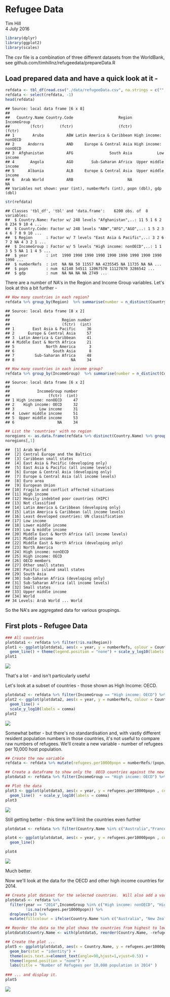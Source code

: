 # Refugee Data
Tim Hill  
4 July 2016  



```r
library(dplyr)
library(ggplot2)
library(scales)
```

The csv file is a combination of three different datasets from the WorldBank, see  github.com/timhillnz/refugeedata/prepareData.R 

## Load prepared data and have a quick look at it - 


```r
refdata <- tbl_df(read.csv("./data/refugeeData.csv", na.strings = c("","NA")))
refdata <- select(refdata, -1)
head(refdata)
```

```
## Source: local data frame [6 x 8]
## 
##   Country.Name Country.Code                    Region          IncomeGroup
##         (fctr)       (fctr)                    (fctr)               (fctr)
## 1        Aruba          ABW Latin America & Caribbean High income: nonOECD
## 2      Andorra          AND     Europe & Central Asia High income: nonOECD
## 3  Afghanistan          AFG                South Asia           Low income
## 4       Angola          AGO        Sub-Saharan Africa  Upper middle income
## 5      Albania          ALB     Europe & Central Asia  Upper middle income
## 6   Arab World          ARB                        NA                   NA
## Variables not shown: year (int), numberRefs (int), popn (dbl), gdp (dbl)
```

```r
str(refdata)
```

```
## Classes 'tbl_df', 'tbl' and 'data.frame':	6200 obs. of  8 variables:
##  $ Country.Name: Factor w/ 248 levels "Afghanistan",..: 11 5 1 6 2 8 234 9 10 4 ...
##  $ Country.Code: Factor w/ 248 levels "ABW","AFG","AGO",..: 1 5 2 3 4 6 7 8 9 10 ...
##  $ Region      : Factor w/ 7 levels "East Asia & Pacific",..: 3 2 6 7 2 NA 4 3 2 1 ...
##  $ IncomeGroup : Factor w/ 5 levels "High income: nonOECD",..: 1 1 3 5 5 NA 1 1 4 5 ...
##  $ year        : int  1990 1990 1990 1990 1990 1990 1990 1990 1990 1990 ...
##  $ numberRefs  : int  NA NA 50 11557 NA 4235545 NA 11735 NA NA ...
##  $ popn        : num  62148 54511 12067570 11127870 3286542 ...
##  $ gdp         : num  NA NA NA NA 2749 ...
```

There are a number of NA's in the Region and Income Group variables.  Let's look at this a bit further - 

```r
## How many countries in each region?
refdata %>% group_by(Region)  %>% summarise(number = n_distinct(Country.Name))
```

```
## Source: local data frame [8 x 2]
## 
##                       Region number
##                       (fctr)  (int)
## 1        East Asia & Pacific     36
## 2      Europe & Central Asia     57
## 3  Latin America & Caribbean     41
## 4 Middle East & North Africa     21
## 5              North America      3
## 6                 South Asia      8
## 7         Sub-Saharan Africa     48
## 8                         NA     34
```

```r
## How many countries in each income group?
refdata %>% group_by(IncomeGroup)  %>% summarise(number = n_distinct(Country.Name))
```

```
## Source: local data frame [6 x 2]
## 
##            IncomeGroup number
##                 (fctr)  (int)
## 1 High income: nonOECD     47
## 2    High income: OECD     32
## 3           Low income     31
## 4  Lower middle income     51
## 5  Upper middle income     53
## 6                   NA     34
```

```r
## List the 'countries' with no region
noregions <- as.data.frame(refdata %>% distinct(Country.Name) %>% group_by(Country.Name) %>% filter(is.na(Region))) %>% droplevels()
noregions[,1]
```

```
##  [1] Arab World                                    
##  [2] Central Europe and the Baltics                
##  [3] Caribbean small states                        
##  [4] East Asia & Pacific (developing only)         
##  [5] East Asia & Pacific (all income levels)       
##  [6] Europe & Central Asia (developing only)       
##  [7] Europe & Central Asia (all income levels)     
##  [8] Euro area                                     
##  [9] European Union                                
## [10] Fragile and conflict affected situations      
## [11] High income                                   
## [12] Heavily indebted poor countries (HIPC)        
## [13] Not classified                                
## [14] Latin America & Caribbean (developing only)   
## [15] Latin America & Caribbean (all income levels) 
## [16] Least developed countries: UN classification  
## [17] Low income                                    
## [18] Lower middle income                           
## [19] Low & middle income                           
## [20] Middle East & North Africa (all income levels)
## [21] Middle income                                 
## [22] Middle East & North Africa (developing only)  
## [23] North America                                 
## [24] High income: nonOECD                          
## [25] High income: OECD                             
## [26] OECD members                                  
## [27] Other small states                            
## [28] Pacific island small states                   
## [29] South Asia                                    
## [30] Sub-Saharan Africa (developing only)          
## [31] Sub-Saharan Africa (all income levels)        
## [32] Small states                                  
## [33] Upper middle income                           
## [34] World                                         
## 34 Levels: Arab World ... World
```
 
So the NA's are aggregated data for various groupings.

## First plots - Refugee Data

```r
### All countries
plotdata1 <- refdata %>% filter(!is.na(Region))
plot1 <- ggplot(plotdata1, aes(x = year, y = numberRefs, colour = Country.Name)) +
  geom_line() + theme(legend.position = "none") + scale_y_log10(labels = comma)
plot1
```

![](refugees_files/figure-html/unnamed-chunk-4-1.png) 

That's a lot - and isn't particularly useful

Let's look at a subset of countries - those shown as High Income: OECD.

```r
plotdata2 <- refdata %>% filter(IncomeGroup == "High income: OECD") %>% droplevels()
plot2 <- ggplot(plotdata2, aes(x = year, y = numberRefs, colour = Country.Name)) +
  geom_line() + 
  scale_y_log10(labels = comma)
plot2
```

![](refugees_files/figure-html/unnamed-chunk-5-1.png) 

Somewhat better - but there's no standardisation and, with vastly different resident population numbers in those countries, it's not useful to compare raw numbers of refugees.
We'll create a new variable - number of refugees per 10,000 host population.


```r
## Create the new variable
refdata <- refdata %>% mutate(refugees.per10000popn = numberRefs/(popn/10000))

## Create a dataframe to show only the  OECD countries against the new variable
plotdata3 <- refdata %>% filter(IncomeGroup == "High income: OECD") %>% droplevels()

## Plot the data
plot3 <- ggplot(plotdata3, aes(x = year, y = refugees.per10000popn , colour = Country.Name)) +
  geom_line()  + scale_y_log10(labels = comma)
plot3
```

![](refugees_files/figure-html/unnamed-chunk-6-1.png) 

Still getting better - this time we'll limit the countries even further

```r
plotdata4 <- refdata %>% filter(Country.Name %in% c("Australia","France","Germany","New Zealand","United Kingdom","United States")) %>% droplevels()

plot4 <- ggplot(plotdata4, aes(x = year, y = refugees.per10000popn , colour = Country.Name)) +
  geom_line()

plot4
```

![](refugees_files/figure-html/unnamed-chunk-7-1.png) 

Much better.

Now we'll look at the data for the OECD and other high income countries for 2014.

```r
## Create plot dataset for the selected countries.  Will also add a variable so Australia and NZ can be easily identified
plotdata5 <- refdata %>% 
  filter(year == "2014",IncomeGroup %in% c("High income: nonOECD", "High income: OECD"), 
         !is.na(refugees.per10000popn)) %>% 
  droplevels() %>% 
  mutate(fillcolour = ifelse(Country.Name %in% c("Australia", "New Zealand"), "Colour", NA))

## Reorder the data so the plot shows the countries from highest to lowest
plotdata5$Country.Name <- with(plotdata5, reorder(Country.Name, -refugees.per10000popn, mean))

## Create the plot ...
plot5 <- ggplot(plotdata5, aes(x = Country.Name, y = refugees.per10000popn, fill = fillcolour)) + 
  geom_bar(stat = "identity") + 
  theme(axis.text.x=element_text(angle=90,hjust=1,vjust=0.5)) +
  theme(legend.position = "none") +
  labs(title = "Number of Refugees per 10,000 population in 2014" )
  
### ... and display it.
plot5
```

![](refugees_files/figure-html/unnamed-chunk-8-1.png) 





